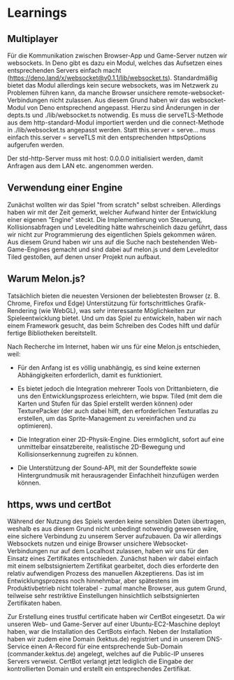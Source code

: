 # Learnings

## Multiplayer
Für die Kommunikation zwischen Browser-App und Game-Server nutzen wir websockets. In Deno gibt es dazu ein Modul, welches das Aufsetzen eines entsprechenden Servers einfach macht (https://deno.land/x/websocket@v0.1.1/lib/websocket.ts). Standardmäßig bietet das Modul allerdings kein secure websockets, was im Netzwerk zu Problemen führen kann, da manche Browser unsichere remote-websocket-Verbindungen nicht zulassen.
Aus diesem Grund haben wir das websocket-Modul von Deno entsprechend angepasst.
Hierzu sind Änderungen in der depts.ts und ./lib/websocket.ts notwendig. Es muss die serveTLS-Methode aus dem http-standard-Modul importiert werden und die connect-Methode in ./lib/websocket.ts angepasst werden. Statt this.server = serve... muss einfach this.server = serveTLS mit den entsprechenden httpsOptions aufgerufen werden.

Der std-http-Server muss mit host: 0.0.0.0 initialisiert werden, damit Anfragen aus dem LAN etc. angenommen werden.

## Verwendung einer Engine
Zunächst wollten wir das Spiel "from scratch" selbst schreiben. Allerdings haben wir mit der Zeit gemerkt, welcher Aufwand hinter der Entwicklung einer eigenen "Engine" steckt. Die Implementierung von Steuerung, Kollisionsabfragen und Levelediting hätte wahrscheinlich dazu geführt, dass wir nicht zur Programmierung des eigentlichen Spiels gekommen wären. Aus diesem Grund haben wir uns auf die Suche nach bestehenden Web-Game-Engines gemacht und sind dabei auf melon.js und dem Leveleditor Tiled gestoßen, auf denen unser Projekt nun aufbaut.

## Warum Melon.js?

Tatsächlich bieten die neuesten Versionen der beliebtesten Browser (z. B. Chrome, Firefox und Edge) Unterstützung für fortschrittliches Grafik-Rendering (wie WebGL), was sehr interessante Möglichkeiten zur Spieleentwicklung bietet. Und um das Spiel zu entwickeln, haben wir nach einem Framework gesucht, das beim Schreiben des Codes hilft und dafür fertige Bibliotheken bereitstellt.

Nach Recherche im Internet, haben wir uns für eine Melon.js entschieden, weil:

- Für den Anfang ist es völlig unabhängig, es sind keine externen Abhängigkeiten erforderlich, damit es funktioniert.

- Es bietet jedoch die Integration mehrerer Tools von Drittanbietern, die uns den Entwicklungsprozess erleichtern, wie bspw. Tiled (mit dem die Karten und Stufen für das Spiel erstellt werden können) oder TexturePacker (der auch dabei hilft, den erforderlichen Texturatlas zu erstellen, um das Sprite-Management zu vereinfachen und zu optimieren).

- Die Integration einer 2D-Physik-Engine. Dies ermöglicht, sofort auf eine unmittelbar einsatzbereite, realistische 2D-Bewegung und Kollisionserkennung zugreifen zu können.

- Die Unterstützung der Sound-API, mit der Soundeffekte sowie Hintergrundmusik mit herausragender Einfachheit hinzufügen werden können.

## https, wws und certBot

Während der Nutzung des Spiels werden keine sensiblen Daten übertragen, weshalb es aus diesem Grund nicht unbedingt notwendig gewesen wäre, eine sichere Verbindung zu unserem Server aufzubauen. Da wir allerdings Websockets nutzen und einige Browser unsichere Websocket-Verbindungen nur auf dem Localhost zulassen, haben wir uns für den Einsatz eines Zertifikates entschieden. Zunächst haben wir dabei einfach mit einem selbstsigniertem Zertifikat gearbeitet, doch dies erforderte den relativ aufwendigen Prozess des manuellen Akzeptierens. Das ist im Entwicklungsprozess noch hinnehmbar, aber spätestens im Produktivbetrieb nicht tolerabel - zumal manche Browser, aus gutem Grund, teilweise sehr restriktive Einstellungen hinsichtlich selbstsignierten Zertifikaten haben.

Zur Erstellung eines trustful certificate haben wir CertBot eingesetzt. Da wir unseren Web- und Game-Server auf einer Ubuntu-EC2-Maschine deployt haben, war die Installation des CertBots einfach. Neben der Installation haben wir zudem eine Domain (kektus.de) registriert und in unserem DNS-Service einen A-Record für eine entsprechende Sub-Domain (commander.kektus.de) angelegt, welches auf die Public-IP unseres Servers verweist. CertBot verlangt jetzt lediglich die Eingabe der kontrollierten Domain und erstellt ein entsprechendes Zertifikat.


